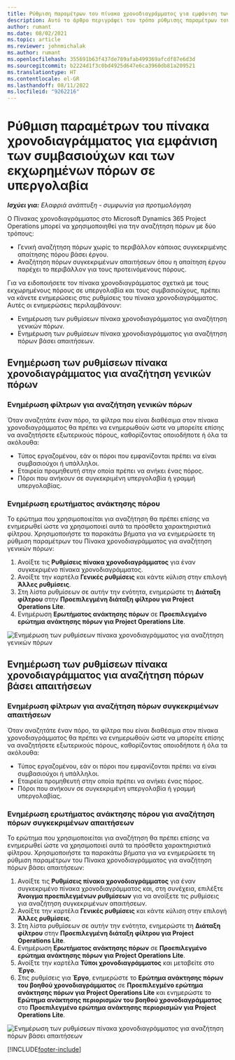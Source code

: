 ```yaml
---
title: Ρύθμιση παραμέτρων του πίνακα χρονοδιαγράμματος για εμφάνιση των συμβασιούχων και των εκχωρημένων πόρων σε υπεργολαβία
description: Αυτό το άρθρο περιγράφει τον τρόπο ρύθμισης παραμέτρων του Πίνακα χρονοδιαγράμματος στο Microsoft Dynamics 365 Project Operations για την εμφάνιση των εκχωρημένων πόρων σε υπεργολαβία κατά τη δημιουργία απαιτήσεων για πόρους έργου.
author: rumant
ms.date: 08/02/2021
ms.topic: article
ms.reviewer: johnmichalak
ms.author: rumant
ms.openlocfilehash: 355691b63f437de789afab499369afcdf87e6d3d
ms.sourcegitcommit: b2224d1f3c0bd4925d647e6ca3960db81a209521
ms.translationtype: HT
ms.contentlocale: el-GR
ms.lasthandoff: 08/11/2022
ms.locfileid: "9262216"
---
```

# <a name="configure-schedule-board-to-show-contract-workers-and-subcontracted-capacity"></a>Ρύθμιση παραμέτρων του πίνακα χρονοδιαγράμματος για εμφάνιση των συμβασιούχων και των εκχωρημένων πόρων σε υπεργολαβία 

_**Ισχύει για:** Ελαφριά ανάπτυξη - συμφωνία για προτιμολόγηση_

Ο Πίνακας χρονοδιαγράμματος στο Microsoft Dynamics 365 Project Operations μπορεί να χρησιμοποιηθεί για την αναζήτηση πόρων με δύο τρόπους:

- Γενική αναζήτηση πόρων χωρίς το περιβάλλον κάποιας συγκεκριμένης απαίτησης πόρου βάσει έργου.
- Αναζήτηση πόρων συγκεκριμένων απαιτήσεων όπου η απαίτηση έργου παρέχει το περιβάλλον για τους προτεινόμενους πόρους.

Για να ειδοποιήσετε τον πίνακα χρονοδιαγράμματος σχετικά με τους εκχωρημένους πόρους σε υπεργολαβία και τους συμβασιούχους, πρέπει να κάνετε ενημερώσεις στις ρυθμίσεις του πίνακα χρονοδιαγράμματος. Αυτές οι ενημερώσεις περιλαμβάνουν: 
- Ενημέρωση των ρυθμίσεων πίνακα χρονοδιαγράμματος για αναζήτηση γενικών πόρων.
- Ενημέρωση των ρυθμίσεων πίνακα χρονοδιαγράμματος για αναζήτηση πόρων βάσει απαιτήσεων.

## <a name="update-schedule-board-settings-for-general-resource-search"></a>Ενημέρωση των ρυθμίσεων πίνακα χρονοδιαγράμματος για αναζήτηση γενικών πόρων
### <a name="update-filters-for-general-resource-search"></a>Ενημέρωση φίλτρων για αναζήτηση γενικών πόρων
Όταν αναζητάτε έναν πόρο, τα φίλτρα που είναι διαθέσιμα στον πίνακα χρονοδιαγράμματος θα πρέπει να ενημερωθούν ώστε να μπορείτε επίσης να αναζητήσετε εξωτερικούς πόρους, καθορίζοντας οποιοδήποτε ή όλα τα ακόλουθα:
  - Τύπος εργαζομένου, εάν οι πόροι που εμφανίζονται πρέπει να είναι συμβασιούχοι ή υπάλληλοι.
  - Εταιρεία προμηθευτή στην οποία πρέπει να ανήκει ένας πόρος.
  - Πόροι που ανήκουν σε συγκεκριμένη υπεργολαβία ή γραμμή υπεργολαβίας.
    
### <a name="update-retrieve-resource-query"></a>Ενημέρωση ερωτήματος ανάκτησης πόρου
Το ερώτημα που χρησιμοποιείται για αναζήτηση θα πρέπει επίσης να ενημερωθεί ώστε να χρησιμοποιεί αυτά τα πρόσθετα χαρακτηριστικά φίλτρου. Χρησιμοποιήστε τα παρακάτω βήματα για να ενημερώσετε τη ρύθμιση παραμέτρων του Πίνακα χρονοδιαγράμματος για αναζήτηση γενικών πόρων:  
1. Ανοίξτε τις **Ρυθμίσεις πίνακα χρονοδιαγράμματος** για έναν συγκεκριμένο πίνακα χρονοδιαγράμματος.
2. Ανοίξτε την καρτέλα **Γενικές ρυθμίσεις** και κάντε κύλιση στην επιλογή **Άλλες ρυθμίσεις**.
3. Στη λίστα ρυθμίσεων σε αυτήν την ενότητα, ενημερώστε τη **Διάταξη φίλτρου** στην **Προεπιλεγμένη διάταξη φίλτρου για Project Operations Lite**.
4. Ενημέρωση **Ερωτήματος ανάκτησης πόρων** σε **Προεπιλεγμένο ερώτημα ανάκτησης πόρων για Project Operations Lite**.

![Ενημέρωση των ρυθμίσεων πίνακα χρονοδιαγράμματος για αναζήτηση γενικών πόρων](../media/BoardSettings.png)  

## <a name="update-schedule-board-settings-for-requirementbased-resource-search"></a>Ενημέρωση των ρυθμίσεων πίνακα χρονοδιαγράμματος για αναζήτηση πόρων βάσει απαιτήσεων
### <a name="update-filters-for-requirement-specific-resource-search"></a>Ενημέρωση φίλτρων για αναζήτηση πόρων συγκεκριμένων απαιτήσεων 
Όταν αναζητάτε έναν πόρο, τα φίλτρα που είναι διαθέσιμα στον πίνακα χρονοδιαγράμματος θα πρέπει να ενημερωθούν ώστε να μπορείτε επίσης να αναζητήσετε εξωτερικούς πόρους, καθορίζοντας οποιοδήποτε ή όλα τα ακόλουθα:
 - Τύπος εργαζομένου, εάν οι πόροι που εμφανίζονται πρέπει να είναι συμβασιούχοι ή υπάλληλοι.
 - Εταιρεία προμηθευτή στην οποία πρέπει να ανήκει ένας πόρος.
 - Πόροι που ανήκουν σε συγκεκριμένη υπεργολαβία ή γραμμή υπεργολαβίας.

### <a name="update-retrieve-resource-query-for-requirement-specific-resource-search"></a>Ενημέρωση ερωτήματος ανάκτησης πόρου για αναζήτηση πόρων συγκεκριμένων απαιτήσεων 
Το ερώτημα που χρησιμοποιείται για αναζήτηση θα πρέπει επίσης να ενημερωθεί ώστε να χρησιμοποιεί αυτά τα πρόσθετα χαρακτηριστικά φίλτρου. Χρησιμοποιήστε τα παρακάτω βήματα για να ενημερώσετε τη ρύθμιση παραμέτρων του Πίνακα χρονοδιαγράμματος για αναζήτηση πόρων βάσει απαιτήσεων:

1. Ανοίξτε τις **Ρυθμίσεις πίνακα χρονοδιαγράμματος** για έναν συγκεκριμένο πίνακα χρονοδιαγράμματος και, στη συνέχεια, επιλέξτε **Άνοιγμα προεπιλεγμένων ρυθμίσεων** για να ανοίξετε τις ρυθμίσεις για αναζήτηση συγκεκριμένων απαιτήσεων.
2. Ανοίξτε την καρτέλα **Γενικές ρυθμίσεις** και κάντε κύλιση στην επιλογή **Άλλες ρυθμίσεις**.
3. Στη λίστα ρυθμίσεων σε αυτήν την ενότητα, ενημερώστε τη **Διάταξη φίλτρου** στην **Προεπιλεγμένη διάταξη φίλτρου για Project Operations Lite**.
4. Ενημέρωση **Ερωτήματος ανάκτησης πόρων** σε **Προεπιλεγμένο ερώτημα ανάκτησης πόρων για Project Operations Lite**.
5. Ανοίξτε την καρτέλα **Τύποι χρονοδιαγράμματος** και μεταβείτε στο **Έργο**.
6. Στις ρυθμίσεις για **Έργο**, ενημερώστε το **Ερώτημα ανάκτησης πόρων του βοηθού χρονοδιαγράμματος** σε **Προεπιλεγμένο ερώτημα ανάκτησης πόρων για Project Operations Lite** και ενημερώστε το **Ερώτημα ανάκτησης περιορισμών του βοηθού χρονοδιαγράμματος** στο **Προεπιλεγμένο ερώτημα ανάκτησης περιορισμών για Project Operations Lite**.

![Ενημέρωση των ρυθμίσεων πίνακα χρονοδιαγράμματος για αναζήτηση πόρων βάσει απαιτήσεων](../media/SASettings.png)  

[!INCLUDE[footer-include](../../includes/footer-banner.md)]
